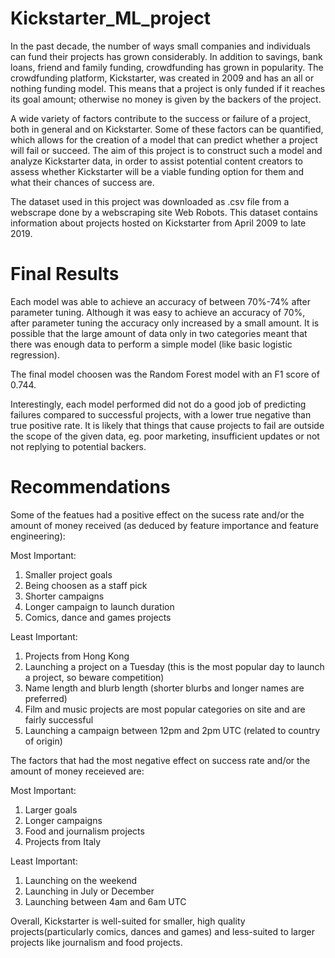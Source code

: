 # Kickstarter_ML_project
In the past decade, the number of ways small companies and individuals can fund their projects has grown considerably. In addition to savings, bank loans, friend and family funding, crowdfunding has grown in popularity. The crowdfunding platform, Kickstarter, was created in 2009 and has an all or nothing funding model. This means that a project is only funded if it reaches its goal amount; otherwise no money is given by the backers of the project. 

A wide variety of factors contribute to the success or failure of a project, both in general and on Kickstarter. Some of these factors can be quantified, which allows for the creation of a model that can predict whether a project will fail or succeed. The aim of this project is to construct such a model and analyze Kickstarter data, in order to assist potential content creators to assess whether Kickstarter will be a viable funding option for them and what their chances of success are.

The dataset used in this project was downloaded as .csv file from a webscrape done by a webscraping site Web Robots. This dataset contains information about projects hosted on Kickstarter from April 2009 to late 2019.

# Final Results
Each model was able to achieve an accuracy of between 70%-74% after parameter tuning. Although it was easy to achieve an accuracy of 70%, after parameter tuning the accuracy only increased by a small amount. It is possible that the large amount of data only in two categories meant that there was enough data to perform a simple model (like basic logistic regression). <br>

The final model choosen was the Random Forest model with an F1 score of 0.744. <br>

Interestingly, each model performed did not do a good job of predicting failures compared to successful projects, with a lower true negative than true positive rate. It is likely that things that cause projects to fail are outside the scope of the given data, eg. poor marketing, insufficient updates or not not replying to potential backers.

# Recommendations
Some of the featues had a positive effect on the sucess rate and/or the amount of money received (as deduced by feature importance and feature engineering): <br>

Most Important: <br>
1. Smaller project goals <br>
2. Being choosen as a staff pick <br>
3. Shorter campaigns <br>
4. Longer campaign to launch duration <br>
5. Comics, dance and games projects <br>

Least Important: <br>
1. Projects from Hong Kong <br>
2. Launching a project on a Tuesday (this is the most popular day to launch a project, so beware competition) <br>
3. Name length and blurb length (shorter blurbs and longer names are preferred) <br>
4. Film and music projects are most popular categories on site and are fairly successful <br>
5. Launching a campaign between 12pm and 2pm UTC (related to country of origin) <br>

The factors that had the most negative effect on success rate and/or the amount of money receieved are: <br>

Most Important: <br>
1. Larger goals <br>
2. Longer campaigns <br>
3. Food and journalism projects <br>
4. Projects from Italy <br>

Least Important: <br>
1. Launching on the weekend <br>
2. Launching in July or December <br>
3. Launching between 4am and 6am UTC <br>

Overall, Kickstarter is well-suited for smaller, high quality projects(particularly comics, dances and games) and less-suited to larger projects like journalism and food projects.
